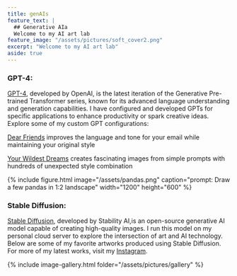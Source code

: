 ```yaml
---
title: genAIs
feature_text: |
  ## Generative AIa
  Welcome to my AI art lab
feature_image: "/assets/pictures/soft_cover2.png"
excerpt: "Welcome to my AI art lab"
aside: true
---
```


### GPT-4:
[GPT-4](https://en.wikipedia.org/wiki/GPT-4), developed by OpenAI, is the latest iteration of the Generative Pre-trained Transformer series, known for its advanced language understanding and generation capabilities. I have configured and developed GPTs for specific applications to enhance productivity or spark creative ideas. Explore some of my custom GPT configurations:

[Dear Friends](https://chatgpt.com/g/g-tgvhvuadi) improves the language and tone for your email while maintaining your original style

[Your Wildest Dreams](https://chatgpt.com/g/g-AbirBOedD) creates fascinating images from simple prompts with hundreds of unexpected style combination

{% include figure.html image="/assets/pandas.png" caption="prompt: Draw a few pandas in 1:2 landscape" width="1200" height="600" %}

### Stable Diffusion:
[Stable Diffusion](https://en.wikipedia.org/wiki/Stable_Diffusion), developed by Stability AI,is an open-source generative AI model capable of creating high-quality images. I run this model on my personal cloud server to explore the intersection of art and AI technology. Below are some of my favorite artworks produced using Stable Diffusion. For more of my latest works, visit my [Instagram](https://www.instagram.com/anranandychen/?hl=en).

{% include image-gallery.html folder="/assets/pictures/gallery" %}
